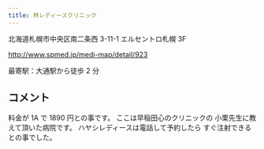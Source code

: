 ```yaml
---
title: 林レディースクリニック
---
```


北海道札幌市中央区南二条西 3-11-1 エルセントロ札幌 3F

<http://www.spmed.jp/medi-map/detail/923>

最寄駅：大通駅から徒歩 2 分

## コメント

料金が 1A で 1890 円との事です。
ここは早稲田心のクリニックの
小栗先生に教えて頂いた病院です。
ハヤシレディースは電話して予約したら
すぐ注射できるとの事でした｡

